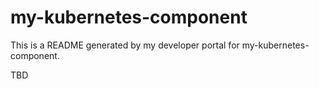 # my-kubernetes-component

This is a README generated by my developer portal for my-kubernetes-component.

TBD
